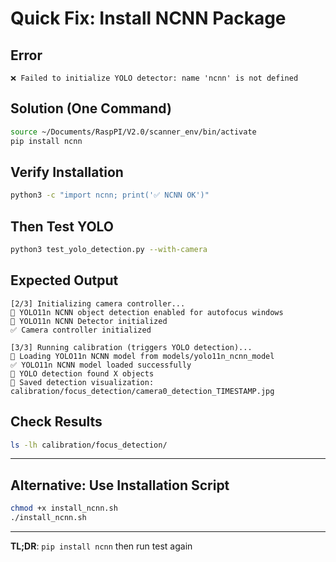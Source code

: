 # Quick Fix: Install NCNN Package

## Error
```
❌ Failed to initialize YOLO detector: name 'ncnn' is not defined
```

## Solution (One Command)

```bash
source ~/Documents/RaspPI/V2.0/scanner_env/bin/activate
pip install ncnn
```

## Verify Installation

```bash
python3 -c "import ncnn; print('✅ NCNN OK')"
```

## Then Test YOLO

```bash
python3 test_yolo_detection.py --with-camera
```

## Expected Output

```
[2/3] Initializing camera controller...
🎯 YOLO11n NCNN object detection enabled for autofocus windows
🎯 YOLO11n NCNN Detector initialized
✅ Camera controller initialized

[3/3] Running calibration (triggers YOLO detection)...
📂 Loading YOLO11n NCNN model from models/yolo11n_ncnn_model
✅ YOLO11n NCNN model loaded successfully
🎯 YOLO detection found X objects
💾 Saved detection visualization: calibration/focus_detection/camera0_detection_TIMESTAMP.jpg
```

## Check Results

```bash
ls -lh calibration/focus_detection/
```

---

## Alternative: Use Installation Script

```bash
chmod +x install_ncnn.sh
./install_ncnn.sh
```

---

**TL;DR**: `pip install ncnn` then run test again
